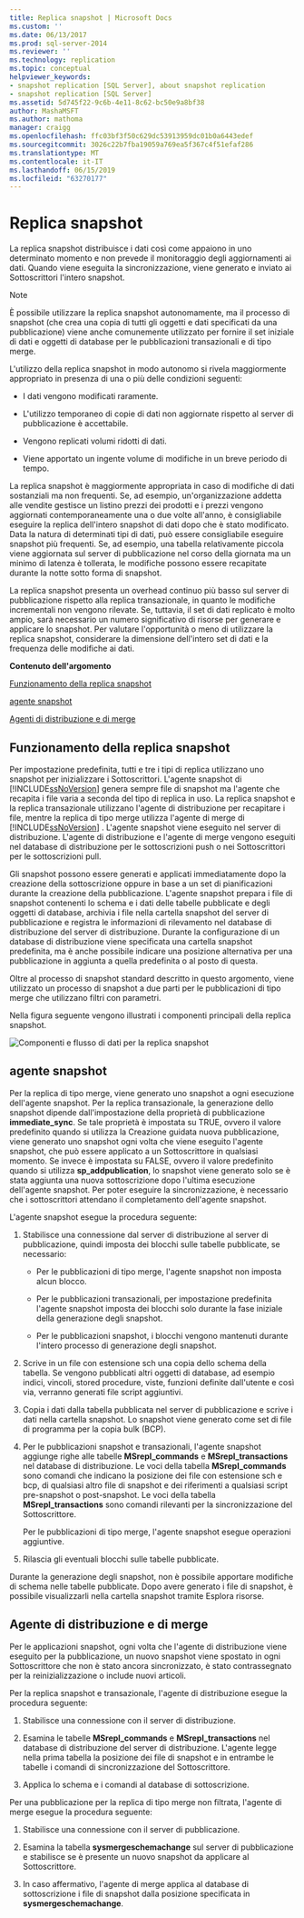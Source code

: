 ```yaml
---
title: Replica snapshot | Microsoft Docs
ms.custom: ''
ms.date: 06/13/2017
ms.prod: sql-server-2014
ms.reviewer: ''
ms.technology: replication
ms.topic: conceptual
helpviewer_keywords:
- snapshot replication [SQL Server], about snapshot replication
- snapshot replication [SQL Server]
ms.assetid: 5d745f22-9c6b-4e11-8c62-bc50e9a8bf38
author: MashaMSFT
ms.author: mathoma
manager: craigg
ms.openlocfilehash: ffc03bf3f50c629dc53913959dc01b0a6443edef
ms.sourcegitcommit: 3026c22b7fba19059a769ea5f367c4f51efaf286
ms.translationtype: MT
ms.contentlocale: it-IT
ms.lasthandoff: 06/15/2019
ms.locfileid: "63270177"
---
```

# <a name="snapshot-replication"></a>Replica snapshot
  La replica snapshot distribuisce i dati così come appaiono in uno determinato momento e non prevede il monitoraggio degli aggiornamenti ai dati. Quando viene eseguita la sincronizzazione, viene generato e inviato ai Sottoscrittori l'intero snapshot.  
  
> [!NOTE]  
>  È possibile utilizzare la replica snapshot autonomamente, ma il processo di snapshot (che crea una copia di tutti gli oggetti e dati specificati da una pubblicazione) viene anche comunemente utilizzato per fornire il set iniziale di dati e oggetti di database per le pubblicazioni transazionali e di tipo merge.  
  
 L'utilizzo della replica snapshot in modo autonomo si rivela maggiormente appropriato in presenza di una o più delle condizioni seguenti:  
  
-   I dati vengono modificati raramente.  
  
-   L'utilizzo temporaneo di copie di dati non aggiornate rispetto al server di pubblicazione è accettabile.  
  
-   Vengono replicati volumi ridotti di dati.  
  
-   Viene apportato un ingente volume di modifiche in un breve periodo di tempo.  
  
 La replica snapshot è maggiormente appropriata in caso di modifiche di dati sostanziali ma non frequenti. Se, ad esempio, un'organizzazione addetta alle vendite gestisce un listino prezzi dei prodotti e i prezzi vengono aggiornati contemporaneamente una o due volte all'anno, è consigliabile eseguire la replica dell'intero snapshot di dati dopo che è stato modificato. Data la natura di determinati tipi di dati, può essere consigliabile eseguire snapshot più frequenti. Se, ad esempio, una tabella relativamente piccola viene aggiornata sul server di pubblicazione nel corso della giornata ma un minimo di latenza è tollerata, le modifiche possono essere recapitate durante la notte sotto forma di snapshot.  
  
 La replica snapshot presenta un overhead continuo più basso sul server di pubblicazione rispetto alla replica transazionale, in quanto le modifiche incrementali non vengono rilevate. Se, tuttavia, il set di dati replicato è molto ampio, sarà necessario un numero significativo di risorse per generare e applicare lo snapshot. Per valutare l'opportunità o meno di utilizzare la replica snapshot, considerare la dimensione dell'intero set di dati e la frequenza delle modifiche ai dati.  
  
 **Contenuto dell'argomento**  
  
 [Funzionamento della replica snapshot](#HowWorks)  
  
 [agente snapshot](#SnapshotAgent)  
  
 [Agenti di distribuzione e di merge](#DistAgent)  
  
##  <a name="HowWorks"></a> Funzionamento della replica snapshot  
 Per impostazione predefinita, tutti e tre i tipi di replica utilizzano uno snapshot per inizializzare i Sottoscrittori. L'agente snapshot di [!INCLUDE[ssNoVersion](../../includes/ssnoversion-md.md)] genera sempre file di snapshot ma l'agente che recapita i file varia a seconda del tipo di replica in uso. La replica snapshot e la replica transazionale utilizzano l'agente di distribuzione per recapitare i file, mentre la replica di tipo merge utilizza l'agente di merge di [!INCLUDE[ssNoVersion](../../includes/ssnoversion-md.md)] . L'agente snapshot viene eseguito nel server di distribuzione. L'agente di distribuzione e l'agente di merge vengono eseguiti nel database di distribuzione per le sottoscrizioni push o nei Sottoscrittori per le sottoscrizioni pull.  
  
 Gli snapshot possono essere generati e applicati immediatamente dopo la creazione della sottoscrizione oppure in base a un set di pianificazioni durante la creazione della pubblicazione. L'agente snapshot prepara i file di snapshot contenenti lo schema e i dati delle tabelle pubblicate e degli oggetti di database, archivia i file nella cartella snapshot del server di pubblicazione e registra le informazioni di rilevamento nel database di distribuzione del server di distribuzione. Durante la configurazione di un database di distribuzione viene specificata una cartella snapshot predefinita, ma è anche possibile indicare una posizione alternativa per una pubblicazione in aggiunta a quella predefinita o al posto di questa.  
  
 Oltre al processo di snapshot standard descritto in questo argomento, viene utilizzato un processo di snapshot a due parti per le pubblicazioni di tipo merge che utilizzano filtri con parametri.  
  
 Nella figura seguente vengono illustrati i componenti principali della replica snapshot.  
  
 ![Componenti e flusso di dati per la replica snapshot](media/snapshot.gif "Componenti e flusso di dati per la replica snapshot")  
  
##  <a name="SnapshotAgent"></a> agente snapshot  
 Per la replica di tipo merge, viene generato uno snapshot a ogni esecuzione dell'agente snapshot. Per la replica transazionale, la generazione dello snapshot dipende dall'impostazione della proprietà di pubblicazione **immediate_sync**. Se tale proprietà è impostata su TRUE, ovvero il valore predefinito quando si utilizza la Creazione guidata nuova pubblicazione, viene generato uno snapshot ogni volta che viene eseguito l'agente snapshot, che può essere applicato a un Sottoscrittore in qualsiasi momento. Se invece è impostata su FALSE, ovvero il valore predefinito quando si utilizza **sp_addpublication**, lo snapshot viene generato solo se è stata aggiunta una nuova sottoscrizione dopo l'ultima esecuzione dell'agente snapshot. Per poter eseguire la sincronizzazione, è necessario che i sottoscrittori attendano il completamento dell'agente snapshot.  
  
 L'agente snapshot esegue la procedura seguente:  
  
1.  Stabilisce una connessione dal server di distribuzione al server di pubblicazione, quindi imposta dei blocchi sulle tabelle pubblicate, se necessario:  
  
    -   Per le pubblicazioni di tipo merge, l'agente snapshot non imposta alcun blocco.  
  
    -   Per le pubblicazioni transazionali, per impostazione predefinita l'agente snapshot imposta dei blocchi solo durante la fase iniziale della generazione degli snapshot.  
  
    -   Per le pubblicazioni snapshot, i blocchi vengono mantenuti durante l'intero processo di generazione degli snapshot.  
  
2.  Scrive in un file con estensione sch una copia dello schema della tabella. Se vengono pubblicati altri oggetti di database, ad esempio indici, vincoli, stored procedure, viste, funzioni definite dall'utente e così via, verranno generati file script aggiuntivi.  
  
3.  Copia i dati dalla tabella pubblicata nel server di pubblicazione e scrive i dati nella cartella snapshot. Lo snapshot viene generato come set di file di programma per la copia bulk (BCP).  
  
4.  Per le pubblicazioni snapshot e transazionali, l'agente snapshot aggiunge righe alle tabelle **MSrepl_commands** e **MSrepl_transactions** nel database di distribuzione. Le voci della tabella **MSrepl_commands** sono comandi che indicano la posizione dei file con estensione sch e bcp, di qualsiasi altro file di snapshot e dei riferimenti a qualsiasi script pre-snapshot o post-snapshot. Le voci della tabella **MSrepl_transactions** sono comandi rilevanti per la sincronizzazione del Sottoscrittore.  
  
     Per le pubblicazioni di tipo merge, l'agente snapshot esegue operazioni aggiuntive.  
  
5.  Rilascia gli eventuali blocchi sulle tabelle pubblicate.  
  
 Durante la generazione degli snapshot, non è possibile apportare modifiche di schema nelle tabelle pubblicate. Dopo avere generato i file di snapshot, è possibile visualizzarli nella cartella snapshot tramite Esplora risorse.  
  
##  <a name="DistAgent"></a> Agente di distribuzione e di merge  
 Per le applicazioni snapshot, ogni volta che l'agente di distribuzione viene eseguito per la pubblicazione, un nuovo snapshot viene spostato in ogni Sottoscrittore che non è stato ancora sincronizzato, è stato contrassegnato per la reinizializzazione o include nuovi articoli.  
  
 Per la replica snapshot e transazionale, l'agente di distribuzione esegue la procedura seguente:  
  
1.  Stabilisce una connessione con il server di distribuzione.  
  
2.  Esamina le tabelle **MSrepl_commands** e **MSrepl_transactions** nel database di distribuzione del server di distribuzione. L'agente legge nella prima tabella la posizione dei file di snapshot e in entrambe le tabelle i comandi di sincronizzazione del Sottoscrittore.  
  
3.  Applica lo schema e i comandi al database di sottoscrizione.  
  
 Per una pubblicazione per la replica di tipo merge non filtrata, l'agente di merge esegue la procedura seguente:  
  
1.  Stabilisce una connessione con il server di pubblicazione.  
  
2.  Esamina la tabella **sysmergeschemachange** sul server di pubblicazione e stabilisce se è presente un nuovo snapshot da applicare al Sottoscrittore.  
  
3.  In caso affermativo, l'agente di merge applica al database di sottoscrizione i file di snapshot dalla posizione specificata in **sysmergeschemachange**.  
  
  
